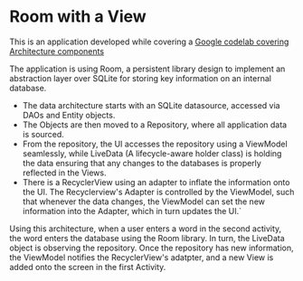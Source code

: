 # Room with a View

This is an application developed while covering a [Google codelab covering Architecture components](https://codelabs.developers.google.com/codelabs/android-room-with-a-view/#13)

The application is using Room, a persistent library design to implement an abstraction layer over SQLite for storing key information on an internal database.

- The data architecture starts with an SQLite datasource, accessed via DAOs and Entity objects. 
- The Objects are then moved to a Repository, where all application data is sourced.
- From the repository, the UI accesses the repository using a ViewModel seamlessly, while LiveData (A lifecycle-aware holder class) is holding the data ensuring that any changes to the databases is properly reflected in the Views.
- There is a RecyclerView using an adapter to inflate the information onto the UI. The Recyclerview's Adapter is controlled by the ViewModel, such that whenever the data changes, the ViewModel can set the new information into the Adapter, which in turn updates the UI.`


Using this architecture, when a user enters a word in the second activity, the word enters the database using the Room library. In turn, the LiveData object is observing the repository. Once the repository has new information, the ViewModel notifies the RecyclerView's adatpter, and a new View is added onto the screen in the first Activity.

